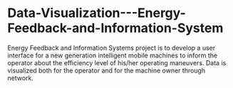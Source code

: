 # Data-Visualization---Energy-Feedback-and-Information-System
Energy Feedback and Information Systems project is to develop a user interface for a new generation intelligent mobile machines to inform the operator about the efficiency level of his/her operating maneuvers.  Data is visualized both for the operator and for the machine owner through network.
